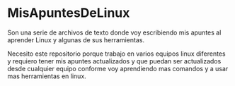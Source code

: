 # MisApuntesDeLinux

Son una serie de archivos de texto donde voy escribiendo mis apuntes al aprender Linux y algunas de sus herramientas.

Necesito este repositorio porque trabajo en varios equipos linux diferentes y requiero tener mis apuntes actualizados y que puedan ser actualizados desde cualquier equipo conforme voy aprendiendo mas comandos y a usar mas herramientas en linux.
